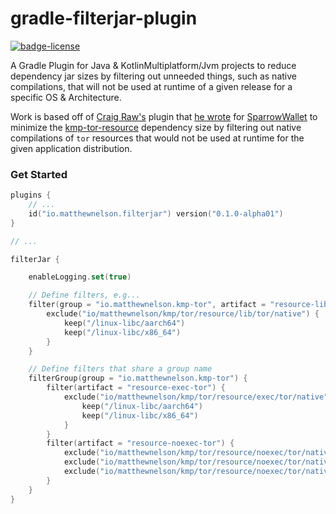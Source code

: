 # gradle-filterjar-plugin
[![badge-license]][url-license]

A Gradle Plugin for Java & KotlinMultiplatform/Jvm projects to reduce dependency jar sizes by filtering out unneeded 
things, such as native compilations, that will not be used at runtime of a given release for a specific OS & Architecture.

Work is based off of [Craig Raw's][url-craig] plugin that [he wrote][url-sparrow-plugin] for [SparrowWallet][url-sparrow] 
to minimize the [kmp-tor-resource][url-kmp-tor-resource] dependency size by filtering out native compilations of `tor` 
resources that would not be used at runtime for the given application distribution.

### Get Started

<!-- TAG_VERSION -->

```kotlin
plugins {
    // ...
    id("io.matthewnelson.filterjar") version("0.1.0-alpha01")
}

// ...

filterJar {

    enableLogging.set(true)

    // Define filters, e.g...
    filter(group = "io.matthewnelson.kmp-tor", artifact = "resource-lib-tor") {
        exclude("io/matthewnelson/kmp/tor/resource/lib/tor/native") {
            keep("/linux-libc/aarch64")
            keep("/linux-libc/x86_64")
        }
    }

    // Define filters that share a group name
    filterGroup(group = "io.matthewnelson.kmp-tor") {
        filter(artifact = "resource-exec-tor") {
            exclude("io/matthewnelson/kmp/tor/resource/exec/tor/native") {
                keep("/linux-libc/aarch64")
                keep("/linux-libc/x86_64")
            }
        }
        filter(artifact = "resource-noexec-tor") {
            exclude("io/matthewnelson/kmp/tor/resource/noexec/tor/native/linux-libc/armv7/")
            exclude("io/matthewnelson/kmp/tor/resource/noexec/tor/native/linux-libc/ppc64/")
            exclude("io/matthewnelson/kmp/tor/resource/noexec/tor/native/linux-libc/x86/")
        }
    }
}
```

[badge-license]: https://img.shields.io/badge/license-Apache%20License%202.0-blue.svg?style=flat

[url-license]: https://www.apache.org/licenses/LICENSE-2.0
[url-kmp-tor-resource]: https://github.com/05nelsonm/kmp-tor-resource
[url-craig]: https://github.com/craigraw
[url-sparrow]: https://github.com/sparrowwallet/sparrow
[url-sparrow-plugin]: https://github.com/sparrowwallet/sparrow/commit/474f3a4e91ea28ed2a52131bc1909b919b73a8cb
